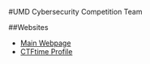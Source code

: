 #UMD Cybersecurity Competition Team

##Websites
- [Main Webpage](csec.umd.edu)  
- [CTFtime Profile](https://ctftime.org/team/22066)  
